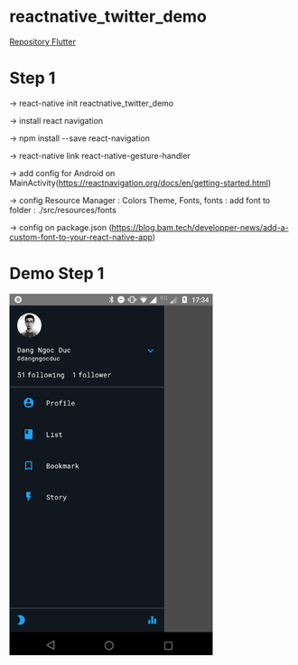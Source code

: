 
# reactnative_twitter_demo

[Repository Flutter](https://github.com/dangngocduc/flutter_twitter_demo)

# Step 1

-> react-native init reactnative_twitter_demo

-> install react navigation

-> npm install --save react-navigation

-> react-native link react-native-gesture-handler

-> add config for Android on MainActivity(https://reactnavigation.org/docs/en/getting-started.html)

-> config Resource Manager : Colors Theme, Fonts,
	fonts : add font to folder : ./src/resources/fonts

-> config on package.json (https://blog.bam.tech/developper-news/add-a-custom-font-to-your-react-native-app)

# Demo Step 1
<img alt="Android screenshot" src="images/Screenshot_20190114-173419.png" height="640">



